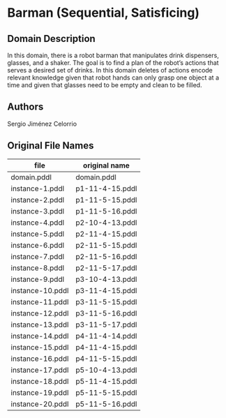 # Barman (Sequential, Satisficing)

## Domain Description

In this domain, there is a robot barman that manipulates drink dispensers, glasses, and a shaker.
The goal is to find a plan of the robot’s actions that serves a desired set of drinks.
In this domain deletes of actions encode relevant knowledge given that robot hands can only grasp one object at a time and given that glasses need to be empty and clean to be filled.

## Authors

Sergio Jiménez Celorrio

## Original File Names

| file             | original name   |
|------------------|-----------------|
| domain.pddl      | domain.pddl     |
| instance-1.pddl  | p1-11-4-15.pddl |
| instance-2.pddl  | p1-11-5-15.pddl |
| instance-3.pddl  | p1-11-5-16.pddl |
| instance-4.pddl  | p2-10-4-13.pddl |
| instance-5.pddl  | p2-11-4-15.pddl |
| instance-6.pddl  | p2-11-5-15.pddl |
| instance-7.pddl  | p2-11-5-16.pddl |
| instance-8.pddl  | p2-11-5-17.pddl |
| instance-9.pddl  | p3-10-4-13.pddl |
| instance-10.pddl | p3-11-4-15.pddl |
| instance-11.pddl | p3-11-5-15.pddl |
| instance-12.pddl | p3-11-5-16.pddl |
| instance-13.pddl | p3-11-5-17.pddl |
| instance-14.pddl | p4-11-4-14.pddl |
| instance-15.pddl | p4-11-4-15.pddl |
| instance-16.pddl | p4-11-5-15.pddl |
| instance-17.pddl | p5-10-4-13.pddl |
| instance-18.pddl | p5-11-4-15.pddl |
| instance-19.pddl | p5-11-5-15.pddl |
| instance-20.pddl | p5-11-5-16.pddl |
